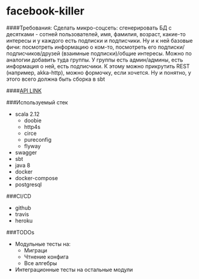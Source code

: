 # facebook-killer

####Требования:
Сделать микро-соцсеть: сгенерировать БД с десятками - сотней пользователей, имя, фамилия, возраст, какие-то интересы и у каждого есть подписки и подписчики. Ну и к ней базовые фичи: посмотреть информацию о ком-то, посмотреть его подписки/подписчиков/друзей (взаимные подписки)/общие интересы.
Можно по аналогии добавить туда группы. У группы есть админ/админы, есть информация о ней, есть подписчики.
К этому можно прикрутить REST (например, akka-http), можно формочку, если хочется.
Ну и понятно, у этого всего должна быть сборка в sbt

####[API LINK](https://facebook-killer.herokuapp.com)  

###Используемый стек

- scala 2.12
  - doobie
  - http4s
  - circe
  - pureconfig
  - flyway
- swagger
- sbt
- java 8
- docker
- docker-compose
- postgresql

###CI/CD

- github
- travis
- heroku

###TODOs
- Модульные тесты на:
  - Миграци
  - Чтнение конфига
  - Все алгебры 
- Интеграционные тесты на остальные модули
